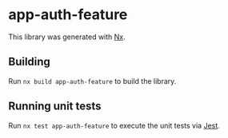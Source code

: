 # app-auth-feature

This library was generated with [Nx](https://nx.dev).

## Building

Run `nx build app-auth-feature` to build the library.

## Running unit tests

Run `nx test app-auth-feature` to execute the unit tests via [Jest](https://jestjs.io).

